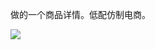 
做的一个商品详情。低配仿制电商。

<img src="https://github.com/gouhanghang/IOS_ShopDetail/blob/master/shopdetailgif1.gif" />
